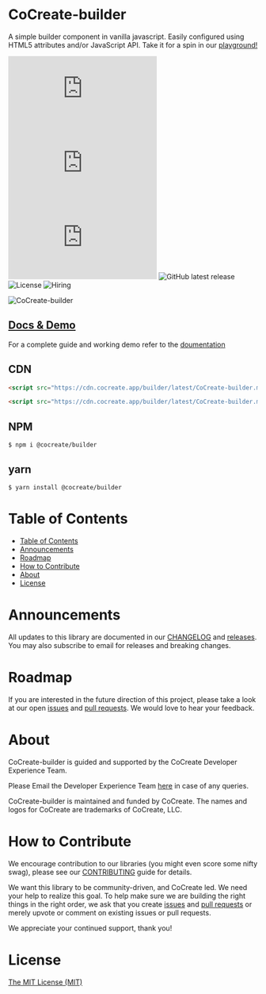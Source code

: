 # CoCreate-builder

A simple builder component in vanilla javascript. Easily configured using HTML5 attributes and/or JavaScript API. Take it for a spin in our [playground!](https://cocreate.app/docs/builder)

![minified](https://img.badgesize.io/https://cdn.cocreate.app/builder/latest/CoCreate-builder.min.js?style=flat-square&label=minified&color=orange)
![gzip](https://img.badgesize.io/https://cdn.cocreate.app/builder/latest/CoCreate-builder.min.js?compression=gzip&style=flat-square&label=gzip&color=yellow)
![brotli](https://img.badgesize.io/https://cdn.cocreate.app/builder/latest/CoCreate-builder.min.js?compression=brotli&style=flat-square&label=brotli)
![GitHub latest release](https://img.shields.io/github/v/release/CoCreate-app/CoCreate-builder?style=flat-square)
![License](https://img.shields.io/github/license/CoCreate-app/CoCreate-builder?style=flat-square)
![Hiring](https://img.shields.io/static/v1?style=flat-square&label=&message=Hiring&color=blueviolet)

![CoCreate-builder](https://cdn.cocreate.app/docs/CoCreate-builder.gif)

## [Docs & Demo](https://cocreate.app/docs/builder)

For a complete guide and working demo refer to the [doumentation](https://cocreate.app/docs/builder)

## CDN

```html
<script src="https://cdn.cocreate.app/builder/latest/CoCreate-builder.min.js"></script>
```

```html
<script src="https://cdn.cocreate.app/builder/latest/CoCreate-builder.min.css"></script>
```

## NPM

```shell
$ npm i @cocreate/builder
```

## yarn

```shell
$ yarn install @cocreate/builder
```

# Table of Contents

- [Table of Contents](#table-of-contents)
- [Announcements](#announcements)
- [Roadmap](#roadmap)
- [How to Contribute](#how-to-contribute)
- [About](#about)
- [License](#license)

<a name="announcements"></a>

# Announcements

All updates to this library are documented in our [CHANGELOG](https://github.com/CoCreate-app/CoCreate-builder/blob/master/CHANGELOG.md) and [releases](https://github.com/CoCreate-app/CoCreate-builder/releases). You may also subscribe to email for releases and breaking changes.

<a name="roadmap"></a>

# Roadmap

If you are interested in the future direction of this project, please take a look at our open [issues](https://github.com/CoCreate-app/CoCreate-builder/issues) and [pull requests](https://github.com/CoCreate-app/CoCreate-builder/pulls). We would love to hear your feedback.

<a name="about"></a>

# About

CoCreate-builder is guided and supported by the CoCreate Developer Experience Team.

Please Email the Developer Experience Team [here](mailto:develop@cocreate.app) in case of any queries.

CoCreate-builder is maintained and funded by CoCreate. The names and logos for CoCreate are trademarks of CoCreate, LLC.

<a name="contribute"></a>

# How to Contribute

We encourage contribution to our libraries (you might even score some nifty swag), please see our [CONTRIBUTING](https://github.com/CoCreate-app/CoCreate-builder/blob/master/CONTRIBUTING.md) guide for details.

We want this library to be community-driven, and CoCreate led. We need your help to realize this goal. To help make sure we are building the right things in the right order, we ask that you create [issues](https://github.com/CoCreate-app/CoCreate-builder/issues) and [pull requests](https://github.com/CoCreate-app/CoCreate-builder/pulls) or merely upvote or comment on existing issues or pull requests.

We appreciate your continued support, thank you!

# License

[The MIT License (MIT)](https://github.com/CoCreate-app/CoCreate-builder/blob/master/LICENSE)
